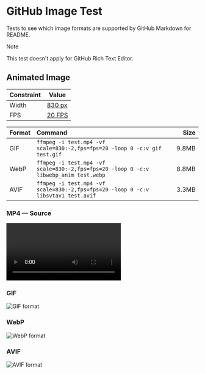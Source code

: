 # GitHub Image Test

Tests to see which image formats are supported by GitHub Markdown for README.

> [!NOTE]
> This test doesn't apply for GitHub Rich Text Editor.

## Animated Image

| Constraint | Value |
| ---------- | ----- |
| Width      | [830 px](./misc/width.md) |
| FPS        | [20 FPS](https://github.com/ImageOptim/gifski/issues/351) |

| Format | Command | Size |
| :----- | :------ | ---: |
| GIF    | `ffmpeg -i test.mp4 -vf scale=830:-2,fps=fps=20 -loop 0 -c:v gif test.gif` | 9.8MB |
| WebP   | `ffmpeg -i test.mp4 -vf scale=830:-2,fps=fps=20 -loop 0 -c:v libwebp_anim test.webp` | 8.8MB |
| AVIF   | `ffmpeg -i test.mp4 -vf scale=830:-2,fps=fps=20 -loop 0 -c:v libsvtav1 test.avif` | 3.3MB |

### MP4 — Source

![MP4 format](./animated/test.mp4)

### GIF

![GIF format](./animated/test.gif)

### WebP

![WebP format](./animated/test.webp)

### AVIF

![AVIF format](./animated/test.avif)
